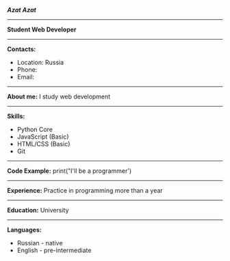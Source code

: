 ***Azat Azat***
****
**Student Web Developer**
****
**Contacts:**
- Location: Russia
- Phone:
- Email:
****
**About me:**
I study web development
****
**Skills:**
- Python Core
- JavaScript (Basic)
- HTML/CSS (Basic)
- Git
****
**Code Example:**
print("I'll be a programmer')
****
**Experience:**
Practice in programming more than a year
****
**Education:**
University
****
**Languages:**
- Russian - native
- English - pre-intermediate